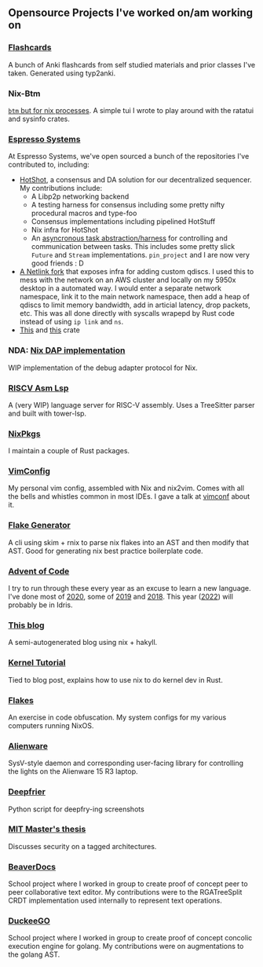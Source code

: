 ## Opensource Projects I've worked on/am working on

### [Flashcards](https://github.com/DieracDelta/Flashcards)

A bunch of Anki flashcards from self studied materials and prior classes I've taken. Generated using typ2anki.

### Nix-Btm

[`btm` but for nix processes](https://github.com/DieracDelta/nix-btm). A simple tui I wrote to play around with the ratatui and sysinfo crates.

### [Espresso Systems](https://www.espressosys.com/)

At Espresso Systems, we've open sourced a bunch of the repositories I've contributed to, including:

- [HotShot](https://github.com/EspressoSystems/HotShot), a consensus and DA solution for our decentralized sequencer. My contributions include:
  - A Libp2p networking backend
  - A testing harness for consensus including some pretty nifty procedural macros and type-foo
  - Consensus implementations including pipelined HotStuff
  - Nix infra for HotShot
  - An [asyncronous task abstraction/harness](https://github.com/EspressoSystems/HotShot/tree/main/task) for controlling and communication between tasks. This includes some pretty slick `Future` and `Stream` implementations. `pin_project` and I are now very good friends : D
- [A Netlink fork](https://github.com/EspressoSystems/netlink) that exposes infra for adding custom qdiscs. I used this to mess with the network on an AWS cluster and locally on my 5950x desktop in a automated way. I would enter a separate network namespace, link it to the main network namespace, then add a heap of qdiscs to limit memory bandwidth, add in articial latency, drop packets, etc. This was all done directly with syscalls wrapepd by Rust code instead of using `ip link` and `ns`.
- [This](https://github.com/EspressoSystems/async-compatibility-layer) and [this](https://github.com/EspressoSystems/nll) crate

### NDA: [Nix DAP implementation](https://github.com/DieracDelta/nda)

WIP implementation of the debug adapter protocol for Nix.

### [RISCV Asm Lsp](https://github.com/DieracDelta/asm-lsp)

A (very WIP) language server for RISC-V assembly. Uses a TreeSitter parser and built with tower-lsp.

### [NixPkgs](https://github.com/NixOS/nixpkgs)

I maintain a couple of Rust packages.

### [VimConfig](https://github.com/DieracDelta/vimconfig)

My personal vim config, assembled with Nix and nix2vim. Comes with all the bells and whistles common in most IDEs. I gave a talk at [vimconf](https://www.youtube.com/watch?v=iwsoF9ISfaw) about it.

### [Flake Generator](https://github.com/DieracDelta/flake_generator)

A cli using skim + rnix to parse nix flakes into an AST and then modify that AST. Good for generating nix best practice boilerplate code.

### [Advent of Code](https://github.com/DieracDelta/advent-of-code-2020)

I try to run through these every year as an excuse to learn a new language. I've done most of [2020](https://github.com/DieracDelta/advent-of-code-2020), some of [2019](https://github.com/DieracDelta/advent-of-code-2019) and [2018](https://github.com/DieracDelta/advent-of-code-2018). This year ([2022](https://github.com/DieracDelta/advent-of-code-2022)) will probably be in Idris.

### [This blog](https://github.com/DieracDelta/DieracDelta.github.io)

A semi-autogenerated blog using nix + hakyll.

### [Kernel Tutorial](https://github.com/DieracDelta/NixKernelTutorial)

Tied to blog post, explains how to use nix to do kernel dev in Rust.

### [Flakes](https://github.com/DieracDelta/flakes)

An exercise in code obfuscation. My system configs for my various computers running NixOS.

### [Alienware](https://github.com/DieracDelta/lights)

SysV-style daemon and corresponding user-facing library for controlling the lights on the Alienware 15 R3 laptop.

### [Deepfrier](https://github.com/DieracDelta/deepfry)

Python script for deepfry-ing screenshots

### [MIT Master's thesis](https://dspace.mit.edu/handle/1721.1/129858)

Discusses security on a tagged architectures.

### [BeaverDocs](https://github.com/DieracDelta/BeaverDocs)

School project where I worked in group to create proof of concept peer to peer collaborative text editor. My contributions were to the RGATreeSplit CRDT implementation used internally to represent text operations.

### [DuckeeGO](https://github.com/DieracDelta/DuckeeGO)

School project where I worked in group to create proof of concept concolic execution engine for golang. My contributions were on augmentations to the golang AST.
